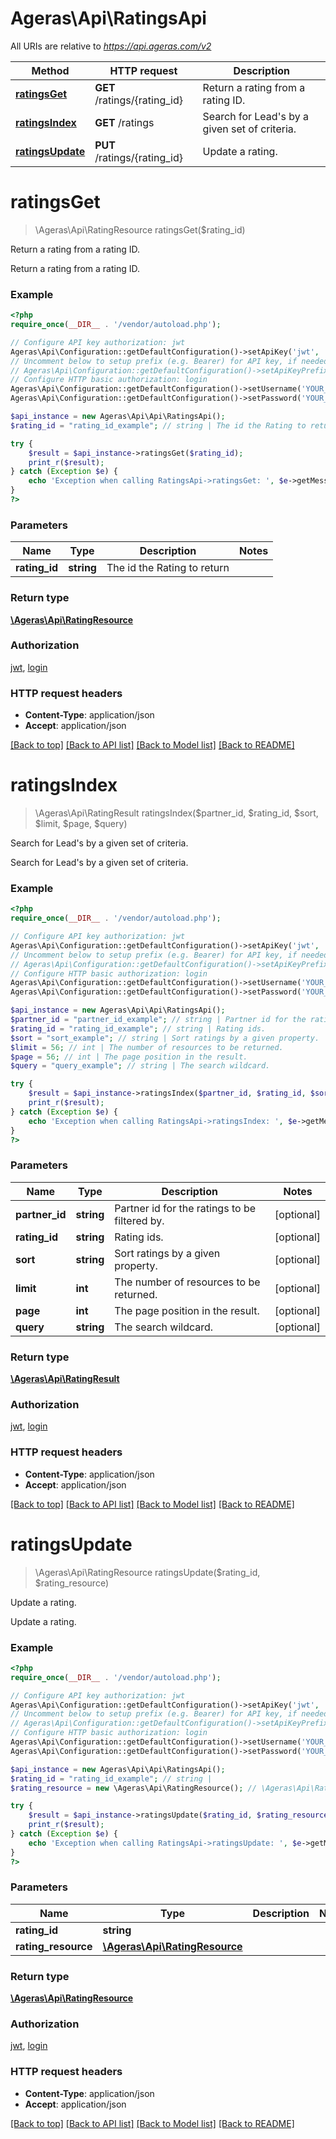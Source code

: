 # Ageras\Api\RatingsApi

All URIs are relative to *https://api.ageras.com/v2*

Method | HTTP request | Description
------------- | ------------- | -------------
[**ratingsGet**](RatingsApi.md#ratingsGet) | **GET** /ratings/{rating_id} | Return a rating from a rating ID.
[**ratingsIndex**](RatingsApi.md#ratingsIndex) | **GET** /ratings | Search for Lead&#39;s by a given set of criteria.
[**ratingsUpdate**](RatingsApi.md#ratingsUpdate) | **PUT** /ratings/{rating_id} | Update a rating.


# **ratingsGet**
> \Ageras\Api\RatingResource ratingsGet($rating_id)

Return a rating from a rating ID.

Return a rating from a rating ID.

### Example
```php
<?php
require_once(__DIR__ . '/vendor/autoload.php');

// Configure API key authorization: jwt
Ageras\Api\Configuration::getDefaultConfiguration()->setApiKey('jwt', 'YOUR_API_KEY');
// Uncomment below to setup prefix (e.g. Bearer) for API key, if needed
// Ageras\Api\Configuration::getDefaultConfiguration()->setApiKeyPrefix('jwt', 'Bearer');
// Configure HTTP basic authorization: login
Ageras\Api\Configuration::getDefaultConfiguration()->setUsername('YOUR_USERNAME');
Ageras\Api\Configuration::getDefaultConfiguration()->setPassword('YOUR_PASSWORD');

$api_instance = new Ageras\Api\Api\RatingsApi();
$rating_id = "rating_id_example"; // string | The id the Rating to return

try {
    $result = $api_instance->ratingsGet($rating_id);
    print_r($result);
} catch (Exception $e) {
    echo 'Exception when calling RatingsApi->ratingsGet: ', $e->getMessage(), PHP_EOL;
}
?>
```

### Parameters

Name | Type | Description  | Notes
------------- | ------------- | ------------- | -------------
 **rating_id** | **string**| The id the Rating to return |

### Return type

[**\Ageras\Api\RatingResource**](../Model/RatingResource.md)

### Authorization

[jwt](../../README.md#jwt), [login](../../README.md#login)

### HTTP request headers

 - **Content-Type**: application/json
 - **Accept**: application/json

[[Back to top]](#) [[Back to API list]](../../README.md#documentation-for-api-endpoints) [[Back to Model list]](../../README.md#documentation-for-models) [[Back to README]](../../README.md)

# **ratingsIndex**
> \Ageras\Api\RatingResult ratingsIndex($partner_id, $rating_id, $sort, $limit, $page, $query)

Search for Lead's by a given set of criteria.

Search for Lead's by a given set of criteria.

### Example
```php
<?php
require_once(__DIR__ . '/vendor/autoload.php');

// Configure API key authorization: jwt
Ageras\Api\Configuration::getDefaultConfiguration()->setApiKey('jwt', 'YOUR_API_KEY');
// Uncomment below to setup prefix (e.g. Bearer) for API key, if needed
// Ageras\Api\Configuration::getDefaultConfiguration()->setApiKeyPrefix('jwt', 'Bearer');
// Configure HTTP basic authorization: login
Ageras\Api\Configuration::getDefaultConfiguration()->setUsername('YOUR_USERNAME');
Ageras\Api\Configuration::getDefaultConfiguration()->setPassword('YOUR_PASSWORD');

$api_instance = new Ageras\Api\Api\RatingsApi();
$partner_id = "partner_id_example"; // string | Partner id for the ratings to be filtered by.
$rating_id = "rating_id_example"; // string | Rating ids.
$sort = "sort_example"; // string | Sort ratings by a given property.
$limit = 56; // int | The number of resources to be returned.
$page = 56; // int | The page position in the result.
$query = "query_example"; // string | The search wildcard.

try {
    $result = $api_instance->ratingsIndex($partner_id, $rating_id, $sort, $limit, $page, $query);
    print_r($result);
} catch (Exception $e) {
    echo 'Exception when calling RatingsApi->ratingsIndex: ', $e->getMessage(), PHP_EOL;
}
?>
```

### Parameters

Name | Type | Description  | Notes
------------- | ------------- | ------------- | -------------
 **partner_id** | **string**| Partner id for the ratings to be filtered by. | [optional]
 **rating_id** | **string**| Rating ids. | [optional]
 **sort** | **string**| Sort ratings by a given property. | [optional]
 **limit** | **int**| The number of resources to be returned. | [optional]
 **page** | **int**| The page position in the result. | [optional]
 **query** | **string**| The search wildcard. | [optional]

### Return type

[**\Ageras\Api\RatingResult**](../Model/RatingResult.md)

### Authorization

[jwt](../../README.md#jwt), [login](../../README.md#login)

### HTTP request headers

 - **Content-Type**: application/json
 - **Accept**: application/json

[[Back to top]](#) [[Back to API list]](../../README.md#documentation-for-api-endpoints) [[Back to Model list]](../../README.md#documentation-for-models) [[Back to README]](../../README.md)

# **ratingsUpdate**
> \Ageras\Api\RatingResource ratingsUpdate($rating_id, $rating_resource)

Update a rating.

Update a rating.

### Example
```php
<?php
require_once(__DIR__ . '/vendor/autoload.php');

// Configure API key authorization: jwt
Ageras\Api\Configuration::getDefaultConfiguration()->setApiKey('jwt', 'YOUR_API_KEY');
// Uncomment below to setup prefix (e.g. Bearer) for API key, if needed
// Ageras\Api\Configuration::getDefaultConfiguration()->setApiKeyPrefix('jwt', 'Bearer');
// Configure HTTP basic authorization: login
Ageras\Api\Configuration::getDefaultConfiguration()->setUsername('YOUR_USERNAME');
Ageras\Api\Configuration::getDefaultConfiguration()->setPassword('YOUR_PASSWORD');

$api_instance = new Ageras\Api\Api\RatingsApi();
$rating_id = "rating_id_example"; // string | 
$rating_resource = new \Ageras\Api\RatingResource(); // \Ageras\Api\RatingResource | 

try {
    $result = $api_instance->ratingsUpdate($rating_id, $rating_resource);
    print_r($result);
} catch (Exception $e) {
    echo 'Exception when calling RatingsApi->ratingsUpdate: ', $e->getMessage(), PHP_EOL;
}
?>
```

### Parameters

Name | Type | Description  | Notes
------------- | ------------- | ------------- | -------------
 **rating_id** | **string**|  |
 **rating_resource** | [**\Ageras\Api\RatingResource**](../Model/\Ageras\Api\RatingResource.md)|  |

### Return type

[**\Ageras\Api\RatingResource**](../Model/RatingResource.md)

### Authorization

[jwt](../../README.md#jwt), [login](../../README.md#login)

### HTTP request headers

 - **Content-Type**: application/json
 - **Accept**: application/json

[[Back to top]](#) [[Back to API list]](../../README.md#documentation-for-api-endpoints) [[Back to Model list]](../../README.md#documentation-for-models) [[Back to README]](../../README.md)

